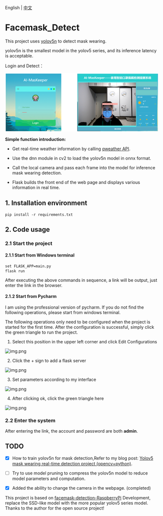 English | [中文](README_中文.md)

# Facemask_Detect

This project uses [yolov5n](https://github.com/ultralytics/yolov5) to detect mask wearing.

yolov5n is the smallest model in the yolov5 series, and its inference latency is acceptable.

Login and Detect：

![img.png](aux_imgs/img6.png)


**Simple function introduction:**

- Get real-time weather information by calling [qweather API](https://dev.qweather.com/docs/widget/).

- Use the dnn module in cv2 to load the yolov5n model in onnx format.

- Call the local camera and pass each frame into the model for inference mask wearing detection.

- Flask builds the front end of the web page and displays various information in real time.


## 1. Installation environment

```shell
pip install -r requirements.txt
````


## 2. Code usage

### 2.1 Start the project

#### 2.1.1 Start from Windows terminal

```shell
set FLASK_APP=main.py
flask run
````
After executing the above commands in sequence, a link will be output, just enter the link in the browser.

#### 2.1.2 Start from Pycharm

I am using the professional version of pycharm. If you do not find the following operations, please start from windows terminal.

The following operations only need to be configured when the project is started for the first time. After the configuration is successful, simply click the green triangle to run the project.

1. Select this position in the upper left corner and click Edit Configurations

![img.png](aux_imgs/img.png)

2. Click the + sign to add a flask server

![img.png](aux_imgs/img2.png)

3. Set parameters according to my interface

![img.png](aux_imgs/img3.png)

4. After clicking ok, click the green triangle here

![img.png](aux_imgs/img4.png)

### 2.2 Enter the system

After entering the link, the account and password are both **admin**.


## TODO

- [x] How to train yolov5n for mask detection,Refer to my blog post: [Yolov5 mask wearing real-time detection project (opencv+python)](https://blog.csdn.net/weixin_43490422/article/details/127148825?spm=1001.2014.3001.5502).

- [ ] Try to use model pruning to compress the yolov5n model to reduce model parameters and computation.

- [x] Added the ability to change the camera in the webpage. (completed)

This project is based on [facemask-detection-RaspberryPi](https://github.com/wenyuanw/facemask-detection-RaspberryPi)
Development, replace the SSD-like model with the more popular yolov5 series model. Thanks to the author for the open source project!